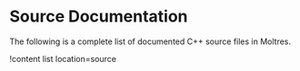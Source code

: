 # Source Documentation

The following is a complete list of documented C++ source files in Moltres.

!content list location=source
